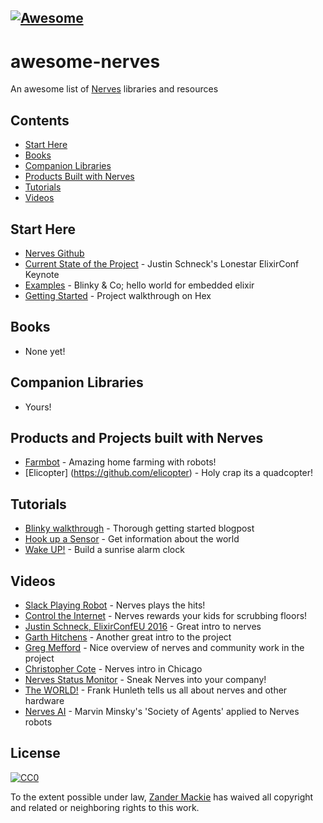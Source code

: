 [![Awesome](https://cdn.rawgit.com/sindresorhus/awesome/d7305f38d29fed78fa85652e3a63e154dd8e8829/media/badge.svg)](https://github.com/sindresorhus/awesome)
---
# awesome-nerves

An awesome list of [Nerves](http://nerves-project.org/) libraries and resources

## Contents
 - [Start Here](#start-here)
 - [Books](#books)
 - [Companion Libraries](#companion-libraries)
 - [Products Built with Nerves](#Products-built-with-Nerves)
 - [Tutorials](#tutorials)
 - [Videos](#videos)
 
## Start Here
 - [Nerves Github](https://github.com/nerves-project)
 - [Current State of the Project](https://youtu.be/pVHhmqYozOM?list=PLzBBtNlH89Z4FkEqp3vFMfne1dUreF7Gp) - Justin Schneck's Lonestar ElixirConf Keynote
 - [Examples](https://github.com/nerves-project/nerves-examples) - Blinky & Co; hello world for embedded elixir
 - [Getting Started](https://hexdocs.pm/nerves/getting-started.html) - Project walkthrough on Hex
 
## Books
- None yet!

## Companion Libraries
- Yours!

## Products and Projects built with Nerves
  - [Farmbot](https://github.com/farmbot) - Amazing home farming with robots!
  - [Elicopter] (https://github.com/elicopter) - Holy crap its a quadcopter!

## Tutorials
- [Blinky walkthrough](https://cafecode.co/posts/getting-started-with-nerves-embedded-elixir-on-raspberry-pi-3/) - Thorough getting started blogpost
- [Hook up a Sensor](http://www.carstenblock.org/post/project-excelsius/) - Get information about the world
- [Wake UP!](http://www.grappendorf.net/projects/sunrise-alarm-clock/hardware.html) - Build a sunrise alarm clock

## Videos
- [Slack Playing Robot](https://www.youtube.com/watch?v=-MzJ-HxRcVI) - Nerves plays the hits!
- [Control the Internet](https://www.youtube.com/watch?v=cznxe3TCevk) - Nerves rewards your kids for scrubbing floors!
- [Justin Schneck, ElixirConfEU 2016](https://www.youtube.com/watch?v=pVHhmqYozOM) - Great intro to nerves
- [Garth Hitchens](https://youtu.be/kpzQrFC55q4) - Another great intro to the project
- [Greg Mefford](https://www.youtube.com/watch?v=YMVL4275Zog) - Nice overview of nerves and community work in the project
- [Christopher Cote](https://www.youtube.com/watch?v=aQ_P9m4JzlQ) - Nerves intro in Chicago
- [Nerves Status Monitor](https://www.youtube.com/watch?v=vbPbulimWLk) - Sneak Nerves into your company!
- [The WORLD!](https://www.youtube.com/watch?v=SVy7gRU_-P8) - Frank Hunleth tells us all about nerves and other hardware
- [Nerves AI](https://www.youtube.com/watch?v=N_PXas9LtzU) - Marvin Minsky's 'Society of Agents' applied to Nerves robots


## License

[![CC0](http://mirrors.creativecommons.org/presskit/buttons/88x31/svg/cc-zero.svg)](https://creativecommons.org/publicdomain/zero/1.0/)

To the extent possible under law, [Zander Mackie](http://zandermackie.com) has waived all copyright and related or neighboring rights to this work.

